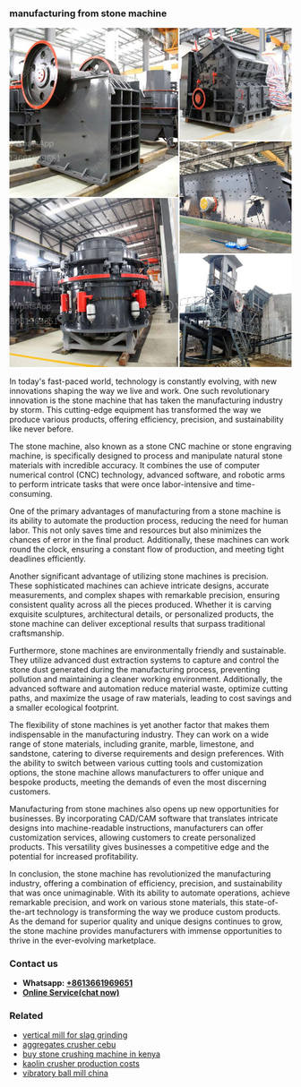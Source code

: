 <h3>manufacturing from stone machine</h3><img src='1708663357.jpg' alt=''><p>In today's fast-paced world, technology is constantly evolving, with new innovations shaping the way we live and work. One such revolutionary innovation is the stone machine that has taken the manufacturing industry by storm. This cutting-edge equipment has transformed the way we produce various products, offering efficiency, precision, and sustainability like never before.</p><p>The stone machine, also known as a stone CNC machine or stone engraving machine, is specifically designed to process and manipulate natural stone materials with incredible accuracy. It combines the use of computer numerical control (CNC) technology, advanced software, and robotic arms to perform intricate tasks that were once labor-intensive and time-consuming.</p><p>One of the primary advantages of manufacturing from a stone machine is its ability to automate the production process, reducing the need for human labor. This not only saves time and resources but also minimizes the chances of error in the final product. Additionally, these machines can work round the clock, ensuring a constant flow of production, and meeting tight deadlines efficiently.</p><p>Another significant advantage of utilizing stone machines is precision. These sophisticated machines can achieve intricate designs, accurate measurements, and complex shapes with remarkable precision, ensuring consistent quality across all the pieces produced. Whether it is carving exquisite sculptures, architectural details, or personalized products, the stone machine can deliver exceptional results that surpass traditional craftsmanship.</p><p>Furthermore, stone machines are environmentally friendly and sustainable. They utilize advanced dust extraction systems to capture and control the stone dust generated during the manufacturing process, preventing pollution and maintaining a cleaner working environment. Additionally, the advanced software and automation reduce material waste, optimize cutting paths, and maximize the usage of raw materials, leading to cost savings and a smaller ecological footprint.</p><p>The flexibility of stone machines is yet another factor that makes them indispensable in the manufacturing industry. They can work on a wide range of stone materials, including granite, marble, limestone, and sandstone, catering to diverse requirements and design preferences. With the ability to switch between various cutting tools and customization options, the stone machine allows manufacturers to offer unique and bespoke products, meeting the demands of even the most discerning customers.</p><p>Manufacturing from stone machines also opens up new opportunities for businesses. By incorporating CAD/CAM software that translates intricate designs into machine-readable instructions, manufacturers can offer customization services, allowing customers to create personalized products. This versatility gives businesses a competitive edge and the potential for increased profitability.</p><p>In conclusion, the stone machine has revolutionized the manufacturing industry, offering a combination of efficiency, precision, and sustainability that was once unimaginable. With its ability to automate operations, achieve remarkable precision, and work on various stone materials, this state-of-the-art technology is transforming the way we produce custom products. As the demand for superior quality and unique designs continues to grow, the stone machine provides manufacturers with immense opportunities to thrive in the ever-evolving marketplace.</p><h3>Contact us</h3><ul><li><strong>Whatsapp:&nbsp;<a href="https://wa.me/8613661969651">+8613661969651</a></strong></li><li><a href="https://swt.shibang-china.com/?git&amp;zhl&amp;manufacturing from stone machine"><strong>Online Service(chat now)</strong></a></li></ul><h3>Related</h3><ul><li><a href='vertical mill for slag grinding.md'>vertical mill for slag grinding</a></li><li><a href='aggregates crusher cebu.md'>aggregates crusher cebu</a></li><li><a href='buy stone crushing machine in kenya.md'>buy stone crushing machine in kenya</a></li><li><a href='kaolin crusher production costs.md'>kaolin crusher production costs</a></li><li><a href='vibratory ball mill china.md'>vibratory ball mill china</a></li></ul>
